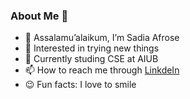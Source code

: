### About Me 🧕

- 👋 Assalamu’alaikum, I’m Sadia Afrose
- 👀 Interested in trying new things
- 🌱 Currently studing CSE at AIUB
- 📫 How to reach me through [LinkdeIn](https://www.linkedin.com/in/sadia-afrose-sadi-ii/)
- 😉 Fun facts: I love to smile
